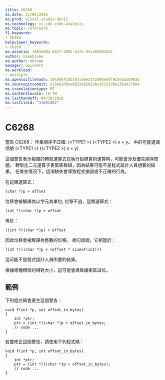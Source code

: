 ```yaml
---
title: C6268
ms.date: 11/04/2016
ms.prod: visual-studio-dev15
ms.technology: vs-ide-code-analysis
ms.topic: reference
f1_keywords:
- C6268
helpviewer_keywords:
- C6268
ms.assetid: fd81e00a-de2f-498b-b3fe-53ce056042d7
author: mikeblome
ms.author: mblome
manager: wpickett
ms.workload:
- multiple
ms.openlocfilehash: 194d46f1db197a39e25728964e4f915e5a58983d
ms.sourcegitcommit: e13e61ddea6032a8282abe16131d9e136a927984
ms.translationtype: MT
ms.contentlocale: zh-TW
ms.lasthandoff: 04/26/2018
ms.locfileid: "31894482"
---
```

# <a name="c6268"></a>C6268
警告 C6268： 作業順序不正確: (\<TYPE1 >) (\<TYPE2 >) x + y。 中的可能遺漏括號 (\<TYPE1 >) ((\<TYPE2 >) x + y)

 這個警告表示複雜的轉型運算式在執行指標算術運算時，可能會涉及優先順序問題。 轉型比二元運算子更緊密群組，因為結果可能不是程式設計人員想要的結果。 在某些情況下，這項缺失會導致程式損毀或不正確的行為。

 在這類運算式：

 `(char *)p + offset`

 位移會被解譯為以字元為單位; 位移不過，這類運算式：

 `(int *)(char *)p + offset`

 等於：

 `((int *)(char *)p) + offset`

 因此位移會被解譯為整數的位移。 換句話說，它相當於：

 `(int *)((char *)p + (offset * sizeof(int)))`

 這可能不是程式設計人員所要的結果。

 根據兩種類型的相對大小，這可能會導致緩衝區溢位。

## <a name="example"></a>範例
 下列程式碼會產生這個警告：

```
void f(int *p, int offset_in_bytes)
{
    int *ptr;
    ptr = (int *)(char *)p + offset_in_bytes;
    // code ...
}

```

 若要修正這個警告，請使用下列程式碼：

```
void f(int *p, int offset_in_bytes)
{
    int *ptr;
    ptr = (int *)((char *)p + offset_in_bytes);
    // code ...
}
```